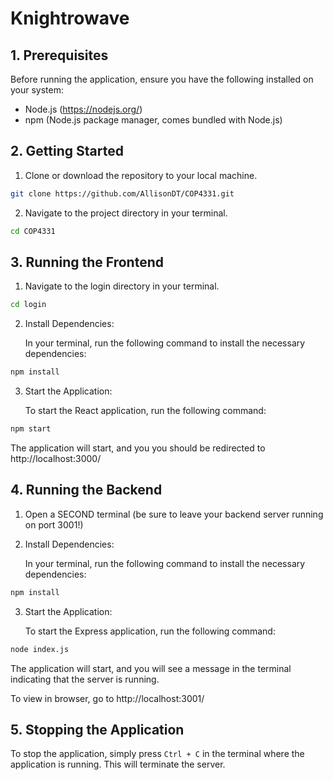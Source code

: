 # Knightrowave

## 1. Prerequisites

Before running the application, ensure you have the following installed on your system:

- Node.js (https://nodejs.org/)
- npm (Node.js package manager, comes bundled with Node.js)

## 2. Getting Started

1. Clone or download the repository to your local machine.

```bash
git clone https://github.com/AllisonDT/COP4331.git
```

2. Navigate to the project directory in your terminal.

```bash
cd COP4331
```

## 3. Running the Frontend
1. Navigate to the login directory in your terminal.

```bash
cd login
```

2. Install Dependencies:

   In your terminal, run the following command to install the necessary dependencies:

```bash
npm install
```
3. Start the Application:

   To start the React application, run the following command:

```bash
npm start
```

The application will start, and you you should be redirected to http://localhost:3000/


## 4. Running the Backend
1. Open a SECOND terminal (be sure to leave your backend server running on port 3001!)
2. Install Dependencies:

   In your terminal, run the following command to install the necessary dependencies:

```bash
npm install
```

3. Start the Application:

   To start the Express application, run the following command:

```bash
node index.js
```
The application will start, and you will see a message in the terminal indicating that the server is running.

To view in browser, go to http://localhost:3001/

## 5. Stopping the Application

To stop the application, simply press `Ctrl + C` in the terminal where the application is running. This will terminate the server.

